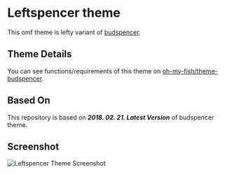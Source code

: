# Leftspencer theme

This omf theme is lefty variant of [budspencer](https://github.com/oh-my-fish/theme-budspencer).

## Theme Details

You can see functions/requirements of this theme on [oh-my-fish/theme-budspencer](https://github.com/oh-my-fish/theme-budspencer).

## Based On

This repository is based on ***2018. 02. 21. Latest Version*** of budspencer theme.

## Screenshot

<img src="https://i.imgur.com/SftSMpH.png" alt="Leftspencer Theme Screenshot">
